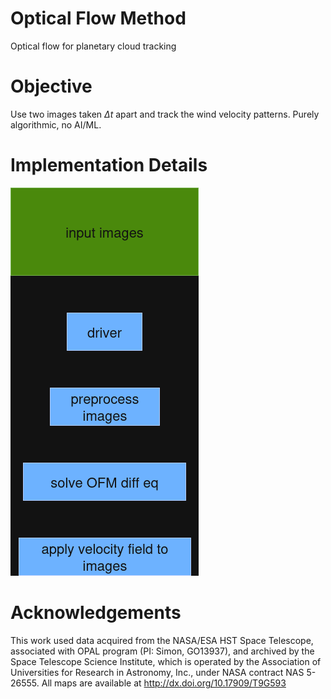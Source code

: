 # Optical Flow Method
Optical flow for planetary cloud tracking

# Objective
Use two images taken $\Delta t$ apart and track the wind velocity patterns.
Purely algorithmic, no AI/ML.

# Implementation Details
![code flowchart](/docs/images/flowchart.png)

# Acknowledgements
This work used data acquired from the NASA/ESA HST Space Telescope, associated
with OPAL program (PI: Simon, GO13937), and archived by the Space Telescope
Science Institute, which is operated by the Association of Universities for
Research in Astronomy, Inc., under NASA contract NAS 5-26555. All maps are
available at http://dx.doi.org/10.17909/T9G593
